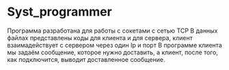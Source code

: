 # Syst_programmer
Программа разработана для работы с сокетами с сетью TCP
В данных файлах представлены коды для клиента и для сервера, клиент взаимадействует с сервером через один Ip и порт
В программе клиента мы задаём сообщение, которое нужно доставить, а клиент, после того, как подключится, выводит доставленное сообщение.
